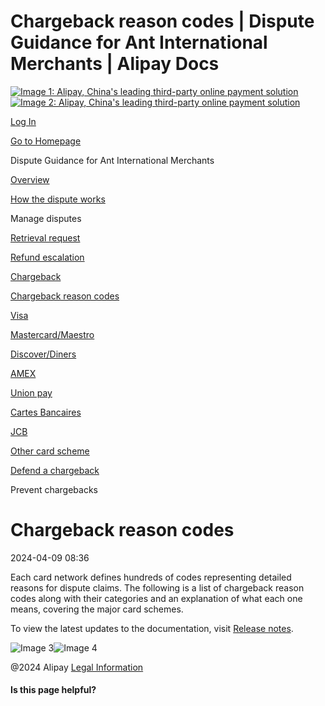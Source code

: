 Chargeback reason codes | Dispute Guidance for Ant International Merchants | Alipay Docs
===============
                        

[![Image 1: Alipay, China's leading third-party online payment solution](https://ac.alipay.com/storage/2024/3/26/d66c43c0-440d-4c97-9976-f2028a2c8c5e.svg)![Image 2: Alipay, China's leading third-party online payment solution](https://ac.alipay.com/storage/2024/3/26/a48bd336-aea0-4f16-bf83-616eacbb4434.svg)](/docs/)

[Log In](https://global.alipay.com/ilogin/account_login.htm?goto=https%3A%2F%2Fglobal.alipay.com%2Fdocs%2Fac%2Fdispute%2Freason_code)

[Go to Homepage](../../)

Dispute Guidance for Ant International Merchants

[Overview](/docs/ac/dispute/overview)

[How the dispute works](/docs/ac/dispute/process)

Manage disputes

[Retrieval request](/docs/ac/dispute/retrieval_request)

[Refund escalation](/docs/ac/dispute/escalation)

[Chargeback](/docs/ac/dispute/handle_chargeback)

[Chargeback reason codes](/docs/ac/dispute/reason_code)

[Visa](/docs/ac/dispute/visa)

[Mastercard/Maestro](/docs/ac/dispute/mastercard)

[Discover/Diners](/docs/ac/dispute/diners)

[AMEX](/docs/ac/dispute/amex)

[Union pay](/docs/ac/dispute/oc)

[Cartes Bancaires](/docs/ac/dispute/cb)

[JCB](/docs/ac/dispute/jcb)

[Other card scheme](/docs/ac/dispute/cs)

[Defend a chargeback](/docs/ac/dispute/defend_chargeback)

Prevent chargebacks

Chargeback reason codes
=======================

2024-04-09 08:36

Each card network defines hundreds of codes representing detailed reasons for dispute claims. The following is a list of chargeback reason codes along with their categories and an explanation of what each one means, covering the major card schemes.

To view the latest updates to the documentation, visit [Release notes](https://global.alipay.com/docs/releasenotes).

![Image 3](https://ac.alipay.com/storage/2021/5/20/19b2c126-9442-4f16-8f20-e539b1db482a.png)![Image 4](https://ac.alipay.com/storage/2021/5/20/e9f3f154-dbf0-455f-89f0-b3d4e0c14481.png)

@2024 Alipay [Legal Information](https://global.alipay.com/docs/ac/platform/membership)

#### Is this page helpful?